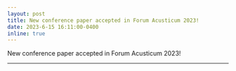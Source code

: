 ```yaml
---
layout: post
title: New conference paper accepted in Forum Acusticum 2023!
date: 2023-6-15 16:11:00-0400
inline: true
---
```



New conference paper accepted in Forum Acusticum 2023!


***


